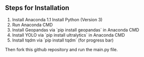 ## Steps for Installation

1. Install Anaconda
1.1 Install Python (Version 3)
2. Run Anaconda CMD 
3. Install Geopandas via ´pip install geopandas´ in Anaconda CMD
4. Install YOLO via ´pip install ultralytics´ in Anaconda CMD
5. Install tqdm via ´pip install tqdm´ (for progress bar)

Then fork this github repository and run the main.py file.